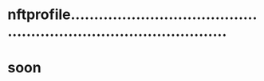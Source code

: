 # nftprofile.......................................................................................
# soon

